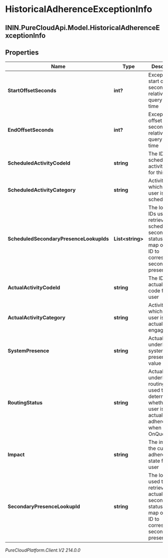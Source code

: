# HistoricalAdherenceExceptionInfo

## ININ.PureCloudApi.Model.HistoricalAdherenceExceptionInfo

## Properties

|Name | Type | Description | Notes|
|------------ | ------------- | ------------- | -------------|
| **StartOffsetSeconds** | **int?** | Exception start offset in seconds relative to query start time | [optional] |
| **EndOffsetSeconds** | **int?** | Exception end offset in seconds relative to query start time | [optional] |
| **ScheduledActivityCodeId** | **string** | The ID of the scheduled activity code for this user | [optional] |
| **ScheduledActivityCategory** | **string** | Activity for which the user is scheduled | [optional] |
| **ScheduledSecondaryPresenceLookupIds** | **List&lt;string&gt;** | The lookup IDs used to retrieve the scheduled secondary statuses from map of lookup ID to corresponding secondary presence ID | [optional] |
| **ActualActivityCodeId** | **string** | The ID of the actual activity code for this user | [optional] |
| **ActualActivityCategory** | **string** | Activity for which the user is actually engaged | [optional] |
| **SystemPresence** | **string** | Actual underlying system presence value | [optional] |
| **RoutingStatus** | **string** | Actual underlying routing status, used to determine whether a user is actually in adherence when OnQueue | [optional] |
| **Impact** | **string** | The impact of the current adherence state for this user | [optional] |
| **SecondaryPresenceLookupId** | **string** | The lookup ID used to retrieve the actual secondary status from map of lookup ID to corresponding secondary presence ID | [optional] |



_PureCloudPlatform.Client.V2 214.0.0_
